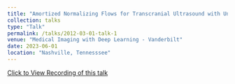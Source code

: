 ```yaml
---
title: "Amortized Normalizing Flows for Transcranial Ultrasound with Uncertainty Quantification (MIDL 2023)"
collection: talks
type: "Talk"
permalink: /talks/2012-03-01-talk-1
venue: "Medical Imaging with Deep Learning - Vanderbilt"
date: 2023-06-01
location: "Nashville, Tennesssee"
---
```


[Click to View Recording of this talk]([../files/Ziyi_Yin_CV.pdf](https://www.youtube.com/live/S1z7zbSDmmI?si=KmpBc8w005ksB9-D&t=3145))



